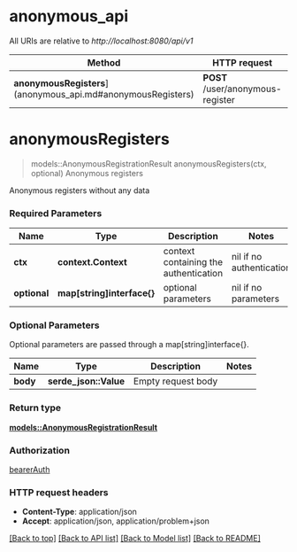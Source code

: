 # anonymous_api

All URIs are relative to *http://localhost:8080/api/v1*

Method | HTTP request | Description
------------- | ------------- | -------------
**anonymousRegisters**](anonymous_api.md#anonymousRegisters) | **POST** /user/anonymous-register | Anonymous registers


# **anonymousRegisters**
> models::AnonymousRegistrationResult anonymousRegisters(ctx, optional)
Anonymous registers

Anonymous registers without any data

### Required Parameters

Name | Type | Description  | Notes
------------- | ------------- | ------------- | -------------
 **ctx** | **context.Context** | context containing the authentication | nil if no authentication
 **optional** | **map[string]interface{}** | optional parameters | nil if no parameters

### Optional Parameters
Optional parameters are passed through a map[string]interface{}.

Name | Type | Description  | Notes
------------- | ------------- | ------------- | -------------
 **body** | **serde_json::Value**| Empty request body | 

### Return type

[**models::AnonymousRegistrationResult**](AnonymousRegistrationResult.md)

### Authorization

[bearerAuth](../README.md#bearerAuth)

### HTTP request headers

 - **Content-Type**: application/json
 - **Accept**: application/json, application/problem+json

[[Back to top]](#) [[Back to API list]](../README.md#documentation-for-api-endpoints) [[Back to Model list]](../README.md#documentation-for-models) [[Back to README]](../README.md)

